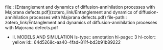 file:: [Entanglement and dynamics of diffusion-annihilation processes with Majorana defects.pdf](zotero_link/Entanglement and dynamics of diffusion-annihilation processes with Majorana defects.pdf)
file-path:: zotero_link/Entanglement and dynamics of diffusion-annihilation processes with Majorana defects.pdf

- II. MODELS AND SIMULATION
  ls-type:: annotation
  hl-page:: 3
  hl-color:: yellow
  id:: 64d5268c-aa40-4fad-811f-bd3b91b89222